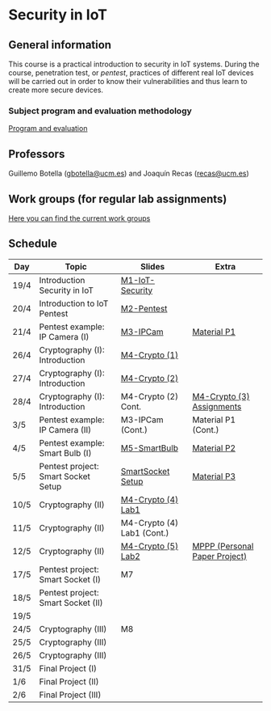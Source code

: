 # Security in IoT

## General information

This course is a practical introduction to security in IoT systems. During the course, penetration test, or *pentest*, practices of different real IoT devices will be carried out in order to know their vulnerabilities and thus learn to create more secure devices.

### Subject program and evaluation methodology

[Program and evaluation](slides/Presentation.pdf)

## Professors

Guillemo Botella (gbotella@ucm.es) and Joaquín Recas (recas@ucm.es)

## Work groups (for regular lab assignments)

[Here you can find the current work groups](groups.md)

## Schedule

| Day  | Topic                              | Slides                                          | Extra                                                        |
| ---- | ---------------------------------- | ----------------------------------------------- | ------------------------------------------------------------ |
| 19/4 | Introduction Security in IoT       | [M1-IoT-Security](slides/M1-IoT-Security.pdf)   |                                                              |
| 20/4 | Introduction to IoT Pentest        | [M2-Pentest](slides/M2-Pentest.pdf)             |                                                              |
| 21/4 | Pentest example: IP Camera (I)     | [M3-IPCam](slides/M3-IpCam.pdf)                 | [Material P1](./P1/index.md)                                 |
| 26/4 | Cryptography (I): Introduction     | [M4-Crypto (1)](slides/M4-Crypto_1.pdf)         |                                                              |
| 27/4 | Cryptography (I): Introduction     | [M4-Crypto (2)](slides/M4-Crypto_2.pdf)         |                                                              |
| 28/4 | Cryptography (I): Introduction     | M4-Crypto (2) Cont. | [M4-Crypto (3) Assignments](slides/M4-Crypto_3_Assignments.pdf) |
| 3/5  | Pentest example: IP Camera (II)    | M3-IPCam (Cont.)                                | Material P1 (Cont.)                                          |
| 4/5  | Pentest example: Smart Bulb (I)    | [M5-SmartBulb](slides/M5-SmartBulb.pdf)         | [Material P2](./P2/index.md)                                 |
| 5/5  | Pentest project: Smart Socket Setup  | [SmartSocket Setup](slides/SmartSocket_setup.pdf) | [Material P3](./P3/index.md)                                 |
| 10/5 | Cryptography (II)                  | [M4-Crypto (4) Lab1](slides/M4-Crypto_4_Lab1.pdf) |                                                              |
| 11/5 | Cryptography (II)                  | M4-Crypto (4) Lab1 (Cont.) |                                                              |
| 12/5 | Cryptography (II)                  | [M4-Crypto (5) Lab2](slides/M4-Crypto_5_Lab2.pdf) | [MPPP (Personal Paper Project)](slides/MPPP.pdf) |
| 17/5 | Pentest project: Smart Socket (I)  | M7                                              |                                                              |
| 18/5 | Pentest project: Smart Socket (II) |                                                 |                                                              |
| 19/5 |                                    |                                                 |                                                              |
| 24/5 | Cryptography (III)                 | M8                                              |                                                              |
| 25/5 | Cryptography (III)                 |                                                 |                                                              |
| 26/5 | Cryptography (III)                 |                                                 |                                                              |
| 31/5 | Final Project (I)                  |                                                 |                                                              |
| 1/6  | Final Project (II)                 |                                                 |                                                              |
| 2/6  | Final Project (III)                |                                                 |                                                              |
